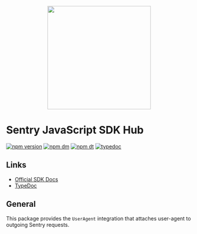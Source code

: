<p align="center">
  <a href="https://sentry.io" target="_blank" align="center">
    <img src="https://sentry-brand.storage.googleapis.com/sentry-logo-black.png" width="280">
  </a>
  <br />
</p>

# Sentry JavaScript SDK Hub

[![npm version](https://img.shields.io/npm/v/@sentry/transport-useragent.svg)](https://www.npmjs.com/package/@sentry/transport-useragent)
[![npm dm](https://img.shields.io/npm/dm/@sentry/transport-useragent.svg)](https://www.npmjs.com/package/@sentry/transport-useragent)
[![npm dt](https://img.shields.io/npm/dt/@sentry/transport-useragent.svg)](https://www.npmjs.com/package/@sentry/transport-useragent)
[![typedoc](https://img.shields.io/badge/docs-typedoc-blue.svg)](http://getsentry.github.io/sentry-javascript/)

## Links

- [Official SDK Docs](https://docs.sentry.io/quickstart/)
- [TypeDoc](http://getsentry.github.io/sentry-javascript/)

## General

This package provides the `UserAgent` integration that attaches user-agent to outgoing Sentry requests.
